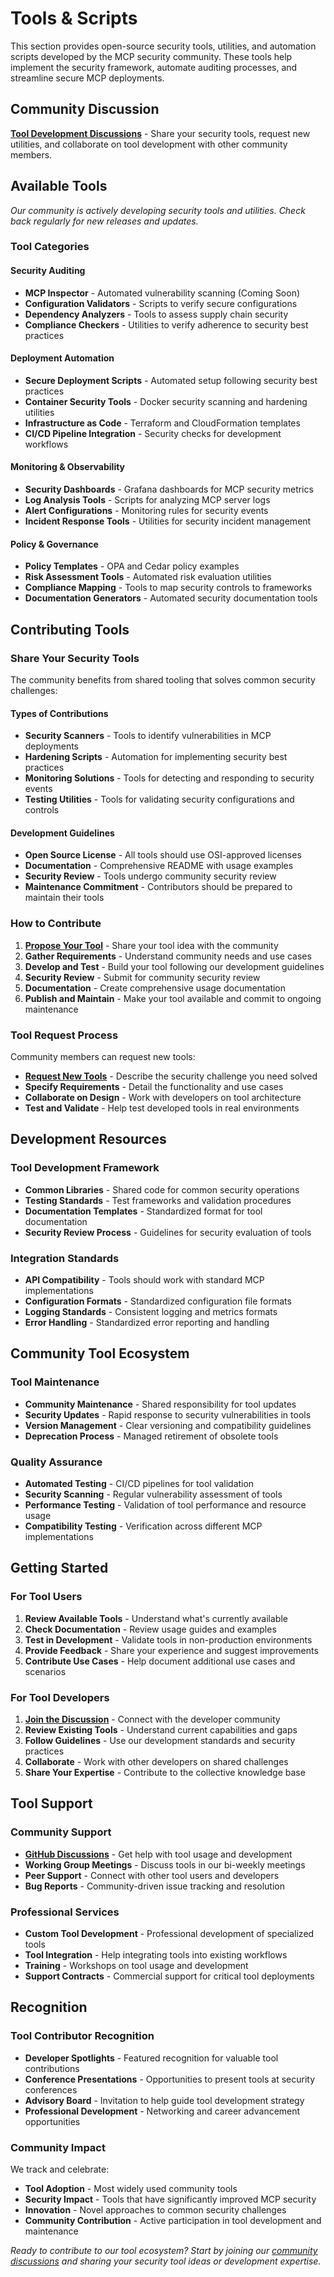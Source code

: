 # Tools & Scripts

This section provides open-source security tools, utilities, and automation scripts developed by the MCP security community. These tools help implement the security framework, automate auditing processes, and streamline secure MCP deployments.

## Community Discussion

**[Tool Development Discussions](https://github.com/orgs/ModelContextProtocol-Security/discussions)** - Share your security tools, request new utilities, and collaborate on tool development with other community members.

## Available Tools

*Our community is actively developing security tools and utilities. Check back regularly for new releases and updates.*

### Tool Categories

#### Security Auditing
- **MCP Inspector** - Automated vulnerability scanning (Coming Soon)
- **Configuration Validators** - Scripts to verify secure configurations
- **Dependency Analyzers** - Tools to assess supply chain security
- **Compliance Checkers** - Utilities to verify adherence to security best practices

#### Deployment Automation
- **Secure Deployment Scripts** - Automated setup following security best practices
- **Container Security Tools** - Docker security scanning and hardening utilities
- **Infrastructure as Code** - Terraform and CloudFormation templates
- **CI/CD Pipeline Integration** - Security checks for development workflows

#### Monitoring & Observability
- **Security Dashboards** - Grafana dashboards for MCP security metrics
- **Log Analysis Tools** - Scripts for analyzing MCP server logs
- **Alert Configurations** - Monitoring rules for security events
- **Incident Response Tools** - Utilities for security incident management

#### Policy & Governance
- **Policy Templates** - OPA and Cedar policy examples
- **Risk Assessment Tools** - Automated risk evaluation utilities
- **Compliance Mapping** - Tools to map security controls to frameworks
- **Documentation Generators** - Automated security documentation tools

## Contributing Tools

### Share Your Security Tools
The community benefits from shared tooling that solves common security challenges:

#### Types of Contributions
- **Security Scanners** - Tools to identify vulnerabilities in MCP deployments
- **Hardening Scripts** - Automation for implementing security best practices
- **Monitoring Solutions** - Tools for detecting and responding to security events
- **Testing Utilities** - Tools for validating security configurations and controls

#### Development Guidelines
- **Open Source License** - All tools should use OSI-approved licenses
- **Documentation** - Comprehensive README with usage examples
- **Security Review** - Tools undergo community security review
- **Maintenance Commitment** - Contributors should be prepared to maintain their tools

### How to Contribute

1. **[Propose Your Tool](https://github.com/orgs/ModelContextProtocol-Security/discussions)** - Share your tool idea with the community
2. **Gather Requirements** - Understand community needs and use cases
3. **Develop and Test** - Build your tool following our development guidelines
4. **Security Review** - Submit for community security review
5. **Documentation** - Create comprehensive usage documentation
6. **Publish and Maintain** - Make your tool available and commit to ongoing maintenance

### Tool Request Process
Community members can request new tools:
- **[Request New Tools](https://github.com/orgs/ModelContextProtocol-Security/discussions)** - Describe the security challenge you need solved
- **Specify Requirements** - Detail the functionality and use cases
- **Collaborate on Design** - Work with developers on tool architecture
- **Test and Validate** - Help test developed tools in real environments

## Development Resources

### Tool Development Framework
- **Common Libraries** - Shared code for common security operations
- **Testing Standards** - Test frameworks and validation procedures
- **Documentation Templates** - Standardized format for tool documentation
- **Security Review Process** - Guidelines for security evaluation of tools

### Integration Standards
- **API Compatibility** - Tools should work with standard MCP implementations
- **Configuration Formats** - Standardized configuration file formats
- **Logging Standards** - Consistent logging and metrics formats
- **Error Handling** - Standardized error reporting and handling

## Community Tool Ecosystem

### Tool Maintenance
- **Community Maintenance** - Shared responsibility for tool updates
- **Security Updates** - Rapid response to security vulnerabilities in tools
- **Version Management** - Clear versioning and compatibility guidelines
- **Deprecation Process** - Managed retirement of obsolete tools

### Quality Assurance
- **Automated Testing** - CI/CD pipelines for tool validation
- **Security Scanning** - Regular vulnerability assessment of tools
- **Performance Testing** - Validation of tool performance and resource usage
- **Compatibility Testing** - Verification across different MCP implementations

## Getting Started

### For Tool Users
1. **Review Available Tools** - Understand what's currently available
2. **Check Documentation** - Review usage guides and examples
3. **Test in Development** - Validate tools in non-production environments
4. **Provide Feedback** - Share your experience and suggest improvements
5. **Contribute Use Cases** - Help document additional use cases and scenarios

### For Tool Developers
1. **[Join the Discussion](https://github.com/orgs/ModelContextProtocol-Security/discussions)** - Connect with the developer community
2. **Review Existing Tools** - Understand current capabilities and gaps
3. **Follow Guidelines** - Use our development standards and security practices
4. **Collaborate** - Work with other developers on shared challenges
5. **Share Your Expertise** - Contribute to the collective knowledge base

## Tool Support

### Community Support
- **[GitHub Discussions](https://github.com/orgs/ModelContextProtocol-Security/discussions)** - Get help with tool usage and development
- **Working Group Meetings** - Discuss tools in our bi-weekly meetings
- **Peer Support** - Connect with other tool users and developers
- **Bug Reports** - Community-driven issue tracking and resolution

### Professional Services
- **Custom Tool Development** - Professional development of specialized tools
- **Tool Integration** - Help integrating tools into existing workflows
- **Training** - Workshops on tool usage and development
- **Support Contracts** - Commercial support for critical tool deployments

## Recognition

### Tool Contributor Recognition
- **Developer Spotlights** - Featured recognition for valuable tool contributions
- **Conference Presentations** - Opportunities to present tools at security conferences
- **Advisory Board** - Invitation to help guide tool development strategy
- **Professional Development** - Networking and career advancement opportunities

### Community Impact
We track and celebrate:
- **Tool Adoption** - Most widely used community tools
- **Security Impact** - Tools that have significantly improved MCP security
- **Innovation** - Novel approaches to common security challenges
- **Community Contribution** - Active participation in tool development and maintenance

*Ready to contribute to our tool ecosystem? Start by joining our [community discussions](https://github.com/orgs/ModelContextProtocol-Security/discussions) and sharing your security tool ideas or development expertise.*
